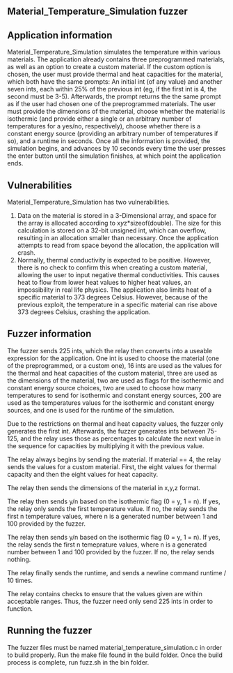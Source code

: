 ## Material_Temperature_Simulation fuzzer

## Application information
Material_Temperature_Simulation simulates the temperature within various materials. The application already contains three preprogrammed materials, as well as an option to create a custom material. If the custom option is chosen, the user must provide thermal and heat capacities for the material, which both have the same prompts: An initial int (of any value) and another seven ints, each within 25% of the previous int (eg, if the first int is 4, the second must be 3-5). Afterwards, the prompt returns the the same prompt as if the user had chosen one of the preprogrammed materials. The user must provide the dimensions of the material, choose whether the material is isothermic (and provide either a single or an arbitrary number of temperatures for a yes/no, respectively), choose whether there is a constant energy source (providing an arbitrary number of temperatures if so), and a runtime in seconds. Once all the information is provided, the simulation begins, and advances by 10 seconds every time the user presses the enter button until the simulation finishes, at which point the application ends.

## Vulnerabilities
Material_Temperature_Simulation has two vulnerabilities.
1. Data on the material is stored in a 3-Dimensional array, and space for the array is allocated according to x*y*z*sizeof(double). The size for this calculation is stored on a 32-bit unsigned int, which can overflow, resulting in an allocation smaller than necessary. Once the application attempts to read from space beyond the allocation, the application will crash.
2. Normally, thermal conductivity is expected to be positive. However, there is no check to confirm this when creating a custom material, allowing the user to input negative thermal conductivities. This causes heat to flow from lower heat values to higher heat values, an impossibility in real life physics. The application also limits heat of a specific material to 373 degrees Celsius. However, because of the previous exploit, the temperature in a specific material can rise above 373 degrees Celsius, crashing the application.

## Fuzzer information
The fuzzer sends 225 ints, which the relay then converts into a useable expression for the application. One int is used to choose the material (one of the preprogrammed, or a custom one), 16 ints are used as the values for the thermal and heat capacities of the custom material, three are used as the dimensions of the material, two are used as flags for the isothermic and constant energy source choices, two are used to choose how many temperatures to send for isothermic and constant energy sources, 200 are used as the temperatures values for the isothermic and constant energy sources, and one is used for the runtime of the simulation.

Due to the restrictions on thermal and heat capacity values, the fuzzer only generates the first int. Afterwards, the fuzzer generates ints between 75-125, and the relay uses those as percentages to calculate the next value in the sequence for capacities by multiplying it with the previous value.

The relay always begins by sending the material. If material == 4, the relay sends the values for a custom material. First, the eight values for thermal capacity and then the eight values for heat capacity.

The relay then sends the dimensions of the material in x,y,z format.

The relay then sends y/n based on the isothermic flag (0 = y, 1 = n). If yes, the relay only sends the first temperature value. If no, the relay sends the first n temperature values, where n is a generated number between 1 and 100 provided by the fuzzer.

The relay then sends y/n based on the isothermic flag (0 = y, 1 = n). If yes, the relay sends the first n temeprature values, where n is a generated number between 1 and 100 provided by the fuzzer. If no, the relay sends nothing.

The relay finally sends the runtime, and sends a newline command runtime / 10 times.

The relay contains checks to ensure that the values given are within acceptable ranges. Thus, the fuzzer need only send 225 ints in order to function.

## Running the fuzzer
The fuzzer files must be named material_temperature_simulation.c in order to build properly.
Run the make file found in the build folder.
Once the build process is complete, run fuzz.sh in the bin folder.
